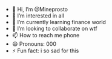 - 👋 Hi, I’m @Mineprosto
- 👀 I’m interested in all
- 🌱 I’m currently learning finance world
- 💞️ I’m looking to collaborate on wtf
- 📫 How to reach me phone
- 😄 Pronouns: 000
- ⚡ Fun fact: i so sad for this

<!---
Mineprosto/Mineprosto is a ✨ special ✨ repository because its `README.md` (this file) appears on your GitHub profile.
You can click the Preview link to take a look at your changes.
--->
